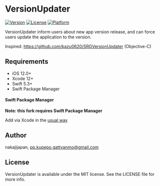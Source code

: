 # VersionUpdater

[![Version](https://img.shields.io/cocoapods/v/VersionUpdater.svg?style=flat)](http://cocoapods.org/pods/VersionUpdater)
[![License](https://img.shields.io/cocoapods/l/VersionUpdater.svg?style=flat)](http://cocoapods.org/pods/VersionUpdater)
[![Platform](https://img.shields.io/cocoapods/p/VersionUpdater.svg?style=flat)](http://cocoapods.org/pods/VersionUpdater)

VersionUpdater inform users about new app version release, and can force users update the application to the version.

Inspired: https://github.com/kazu0620/SRGVersionUpdater (Objective-C)

## Requirements

- iOS 12.0+
- Xcode 12+
- Swift 5.3+
- Swift Package Manager

#### Swift Package Manager

**Note: this fork requires Swift Package Manager**

Add via Xcode in the [usual way](https://developer.apple.com/documentation/xcode/adding_package_dependencies_to_your_app)

## Author

nakajijapan, pp.kupepo.gattyanmo@gmail.com

## License

VersionUpdater is available under the MIT license. See the LICENSE file for more info.
